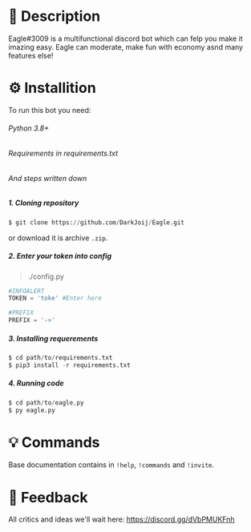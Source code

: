 # 🦅 Description
Eagle#3009 is a multifunctional discord bot which can felp you make it imazing easy. Eagle can moderate, make fun with economy asnd many features else!

# ⚙️ Installition
To run this bot you need:
###### Python 3.8+
###### Requirements in requirements.txt
###### And steps written down
##### 1. Cloning repository
```py
$ git clone https://github.com/DarkJoij/Eagle.git
```
or download it is archive `.zip`.

##### 2. Enter your token into config
> ./config.py
```py
#INFOALERT
TOKEN = 'toke' #Enter here

#PREFIX
PREFIX = '->'
```

##### 3. Installing requerements
```py
$ cd path/to/requirements.txt
$ pip3 install -r requirements.txt
```

##### 4. Running code
```py
$ cd path/to/eagle.py
$ py eagle.py
```

# 💡 Commands
Base documentation contains in `!help`, `!commands` and `!invite`.

# 🔄 Feedback 
All critics and ideas we'll wait here: https://discord.gg/dVbPMUKFnh
